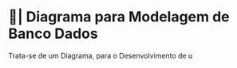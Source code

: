 # 🎲| Diagrama para Modelagem de Banco Dados

  Trata-se de um Diagrama, para o Desenvolvimento de u
 
